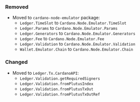 ### Removed

- Moved to `cardano-node-emulator` package:
  - `Ledger.TimeSlot` to `Cardano.Node.Emulator.TimeSlot`
  - `Ledger.Params` to `Cardano.Node.Emulator.Params`
  - `Ledger.Generators` to `Cardano.Node.Emulator.Generators`
  - `Ledger.Fee` to `Cardano.Node.Emulator.Fee`
  - `Ledger.Validation` to `Cardano.Node.Emulator.Validation`
  - `Wallet.Emulator.Chain` to `Cardano.Node.Emulator.Chain`

### Changed

- Moved to `Ledger.Tx.CardanoAPI`:
  - `Ledger.Validation.getRequiredSigners`
  - `Ledger.Validation.fromPlutusIndex`
  - `Ledger.Validation.fromPlutusTxOut`
  - `Ledger.Validation.fromPlutusTxOutRef`